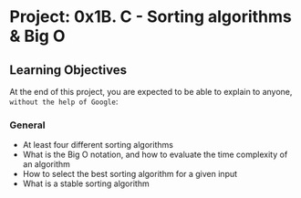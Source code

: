 # Project: 0x1B. C - Sorting algorithms & Big O

## Learning Objectives
At the end of this project, you are expected to be able to explain to anyone, `without the help of Google`:

### General
* At least four different sorting algorithms
* What is the Big O notation, and how to evaluate the time complexity of an algorithm
* How to select the best sorting algorithm for a given input
* What is a stable sorting algorithm
